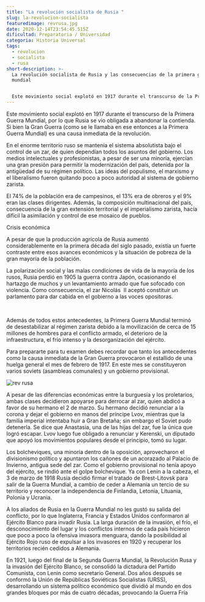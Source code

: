 ```yaml
---
title: "La revolución socialista de Rusia "
slug: la-revolucion-socialista
featuredimage: revrusa.jpg
date: 2020-12-14T23:54:45.515Z
dificultad: Preparatoria / Universidad
categoria: Historia Universal
tags:
  - revolucion
  - socialista
  - rusa
short-description: >-
  La revolución socialista de Rusia y las consecuencias de la primera guerra
  mundial 


  Este movimiento social explotó en 1917 durante el transcurso de la Primera Guerra Mundial
---
```

Este movimiento social explotó en 1917 durante el transcurso de la Primera Guerra Mundial, por lo que Rusia se vio obligada a abandonar la contienda. Si bien la Gran Guerra (como se le llamaba en ese entonces a la Primera Guerra Mundial) es una causa inmediata de la revolución.

En el enorme territorio ruso se mantenía el sistema absolutista bajo el control de un zar, de quien dependían todos los asuntos del gobierno. Los medios intelectuales y profesionistas, a pesar de ser una minoría, ejercían una gran presión para permitir la modernización del país, detenida por la antigüedad de su régimen político. Las ideas del populismo, el marxismo y el liberalismo fueron quitando poco a poco autoridad al sistema de gobierno zarista.



El 74% de la población era de campesinos, el 13% era de obreros y el 9% eran las clases dirigentes. Además, la composición multinacional del país, consecuencia de la gran extensión territorial y el imperialismo zarista, hacía difícil la asimilación y control de ese mosaico de pueblos.



Crisis económica 

A pesar de que la producción agrícola de Rusia aumentó considerablemente en la primera década del siglo pasado, existía un fuerte contraste entre esos avances económicos y la situación de pobreza de la gran mayoría de la población.



La polarización social y las malas condiciones de vida de la mayoría de los rusos, Rusia perdió en 1905 la guerra contra Japón, ocasionando el hartazgo de muchos y un levantamiento armado que fue sofocado con violencia. Como consecuencia, el zar Nicolás  II aceptó constituir un parlamento para dar cabida en el gobierno a las voces opositoras.

 



Además de todos estos antecedentes, la Primera Guerra Mundial terminó de desestabilizar al régimen zarista debido a la movilización de cerca de 15 millones de hombres para el conflicto armado, el deterioro de la infraestructura, el frío intenso y la desorganización del ejército.



Para prepararte para tu examen debes recordar que tanto los antecedentes como la causa inmediata de la Gran Guerra provocaron el estallido de una huelga general el mes de febrero de 1917. En este mes se constituyeron varios soviets (asambleas comunales) y un gobierno provisional.

![rev rusa](/assets/revolucionrusa.jpg "rev rusa")



A pesar de las diferencias económicas entre la burguesía y los proletarios, ambas clases decidieron apoyarse para derrocar al zar, quien abdicó a favor de su hermano el 2 de marzo. Su hermano decidió renunciar a la corona y dejar el gobierno en manos del príncipe Lvov, mientras que la familia imperial intentaba huir a Gran Bretaña; sin embargo el Soviet pudo detenerla. Se dice que Anastasia, una de las hijas del zar, fue la única que logró escapar. Lvov luego fue obligado a renunciar y Kerenski, un diputado que apoyó los movimientos populares desde el principio, tomó su lugar.



Los bolcheviques, una minoría dentro de la oposición, aprovecharon el divisionismo político y apuntaron los cañones de un acorazado al Palacio de Invierno, antigua sede del zar. Como el gobierno provisional no tenía apoyo del ejército, se rindió ante el golpe bolchevique. Ya con Lenin a la cabeza, el 3 de marzo de 1918 Rusia decidió firmar el tratado de Brest-Litovsk para salir de la Guerra Mundial, a cambio de ceder a Alemania un tercio de su territorio y reconocer la independencia de Finlandia, Letonia, Lituania, Polonia y Ucrania.



A los aliados de Rusia en la Guerra Mundial no les gustó su salida del conflicto, por lo que Inglaterra, Francia y Estados Unidos conformaron al Ejército Blanco para invadir Rusia. La larga duración de la invasión, el frío, el desconocimiento del lugar y los conflictos internos de cada país hicieron que poco a poco la ofensiva invasora menguara, dando la posibilidad al Ejército Rojo ruso de expulsar a los invasores en 1920 y recuperar los territorios recién cedidos a Alemania.



En 1921, luego del final de la Segunda Guerra Mundial, la Revolución Rusa y la invasión del Ejército Blanco, se consolidó la dictadura del Partido Comunista, con Lenin como secretario General. Dos años después se conformó la Unión de Repúblicas Soviéticas Socialistas (URSS), desarrollando un sistema político económico que dividió al mundo en dos grandes bloques por más de cuatro décadas, provocando la Guerra Fría